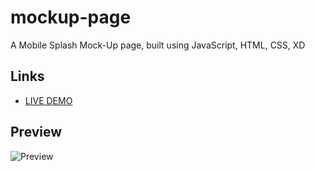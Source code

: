 # mockup-page

A Mobile Splash Mock-Up page, built using JavaScript, HTML, CSS, XD

## Links
- [LIVE DEMO](https://dvru.github.io/mockup-page/)

## Preview
![Preview](https://j.gifs.com/wVJMjX.gif)

